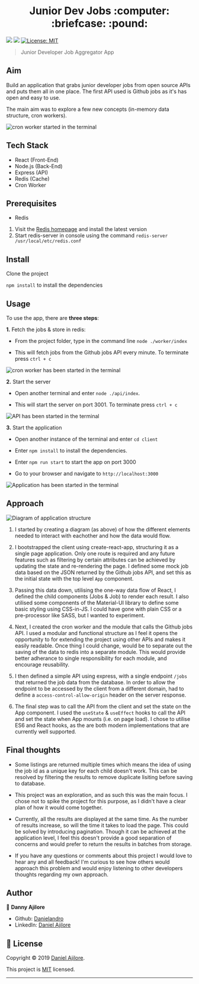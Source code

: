 <h1 align="center">Junior Dev Jobs :computer: :briefcase: :pound:</h1>
<p>
  <img src="https://img.shields.io/badge/npm-v6.9.0-blue" />

  <img src="https://img.shields.io/badge/node.js-v10.17.0-green.svg" />

  <a href="https://github.com/Danielandro/java-calculator/graphs/commit-activity" target="_blank">
  </a>

  <a href="https://github.com/Danielandro/java-calculator/blob/master/LICENSE" target="_blank">
    <img alt="License: MIT" src="https://img.shields.io/github/license/Danielandro/java-calculator" />
  </a>
</p>

> Junior Developer Job Aggregator App

## Aim

Build an application that grabs junior developer jobs from open source APIs and puts them all in one place. The first API used is Github jobs as it's has open and easy to use.

The main aim was to explore a few new concepts (in-memory data structure, cron workers).

![cron worker started in the terminal](/screenshots/app-screenshot-1.png)

## Tech Stack

- React (Front-End)
- Node.js (Back-End)
- Express (API)
- Redis (Cache)
- Cron Worker

## Prerequisites

- Redis

1. Visit the [Redis homepage](https://redis.io/) and install the latest version
2. Start redis-server in console using the command `redis-server /usr/local/etc/redis.conf`

## Install

Clone the project

`npm install` to install the dependencies

## Usage

To use the app, there are **three steps**:

**1.** Fetch the jobs & store in redis:

- From the project folder, type in the command line `node ./worker/index`

- This will fetch jobs from the Github jobs API every minute. To terminate press `ctrl + c`

![cron worker has been started in the terminal](/screenshots/start-fetching-github-jobs.png)

**2.** Start the server

- Open another terminal and enter `node ./api/index`.

- This will start the server on port 3001. To terminate press `ctrl + c`

![API has been started in the terminal](/screenshots/start-api-server.png)

**3.** Start the application

- Open another instance of the terminal and enter `cd client`

- Enter `npm install` to install the dependencies.

- Enter `npm run start` to start the app on port 3000

- Go to your browser and navigate to `http://localhost:3000`

![Application has been started in the terminal](/screenshots/start-client.png)

## Approach

![Diagram of application structure](/screenshots/app-diagram.png)

1. I started by creating a diagram (as above) of how the different elements needed to interact with eachother and how the data would flow.

2. I bootstrapped the client using create-react-app, structuring it as a single page application. Only one route is required and any future features such as filtering by certain attributes can be achieved by updating the state and re-rendering the page. I defined some mock job data based on the JSON returned by the Github jobs API, and set this as the initial state with the top level `App` component.

3. Passing this data down, utilising the one-way data flow of React, I defined the child components (Jobs & Job) to render each result. I also utilised some components of the Material-UI library to define some basic styling using CSS-in-JS. I could have gone with plain CSS or a pre-processor like SASS, but I wanted to experiment.

4. Next, I created the cron worker and the module that calls the Github jobs API. I used a modular and functional structure as I feel it opens the opportunity to for extending the project using other APIs and makes it easily readable. Once thing I could change, would be to separate out the saving of the data to redis into a separate module. This would provide better adherance to single responsibility for each module, and encourage reusability.

5. I then defined a simple API using express, with a single endpoint `/jobs` that returned the job data from the database. In order to allow the endpoint to be accessed by the client from a different domain, had to define a `access-control-allow-origin` header on the server response.

6. The final step was to call the API from the client and set the state on the App component. I used the `useState` & `useEffect` hooks to call the API and set the state when App mounts (i.e. on page load). I chose to utilise ES6 and React hooks, as the are both modern implementations that are currently well supported.

## Final thoughts

- Some listings are returned multiple times which means the idea of using the job id as a unique key for each child doesn't work. This can be resolved by filtering the results to remove duplicate lisiting before saving to database.

- This project was an exploration, and as such this was the main focus. I chose not to spike the project for this purpose, as I didn't have a clear plan of how it would come together.

- Currently, all the results are displayed at the same time. As the number of results increase, so will the time it takes to load the page. This could be solved by introducing pagination. Though it can be achieved at the application level, I feel this doesn't provide a good separation of concerns and would prefer to return the results in batches from storage.

- If you have any questions or comments about this project I would love to hear any and all feedback! I'm curious to see how others would approach this problem and would enjoy listening to other developers thoughts regarding my own approach.

## Author

👤 **Danny Ajilore**

- Github: [Danielandro](https://github.com/Danielandro)
- LinkedIn: [Daniel Ajilore](https://www.linkedin.com/in/daniel-ajilore-78029b16/)

## 📝 License

Copyright © 2019 [Daniel Ajilore](https://github.com/Danielandro).<br />

This project is [MIT](https://github.com/Danielandro/junior-jobs-app/blob/master/LICENSE) licensed.

---
